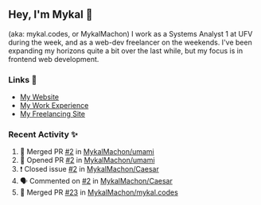 ## Hey, I'm Mykal 👋 
(aka: mykal.codes, or MykalMachon) I work as a Systems Analyst 1 at UFV during the week, and as a web-dev freelancer on the weekends. I've been expanding my horizons quite a bit over the last while, but my focus is in frontend web development.  

### Links 🚀

- [My Website](https://mykal.codes)
- [My Work Experience](https://timeline.mykal.codes)
- [My Freelancing Site](https://tinybox.dev)

### Recent Activity ✨

<!--START_SECTION:activity-->
1. 🎉 Merged PR [#2](https://github.com/MykalMachon/umami/pull/2) in [MykalMachon/umami](https://github.com/MykalMachon/umami)
2. 💪 Opened PR [#2](https://github.com/MykalMachon/umami/pull/2) in [MykalMachon/umami](https://github.com/MykalMachon/umami)
3. ❗️ Closed issue [#2](https://github.com/MykalMachon/Caesar/issues/2) in [MykalMachon/Caesar](https://github.com/MykalMachon/Caesar)
4. 🗣 Commented on [#2](https://github.com/MykalMachon/Caesar/issues/2) in [MykalMachon/Caesar](https://github.com/MykalMachon/Caesar)
5. 🎉 Merged PR [#23](https://github.com/MykalMachon/mykal.codes/pull/23) in [MykalMachon/mykal.codes](https://github.com/MykalMachon/mykal.codes)
<!--END_SECTION:activity-->
